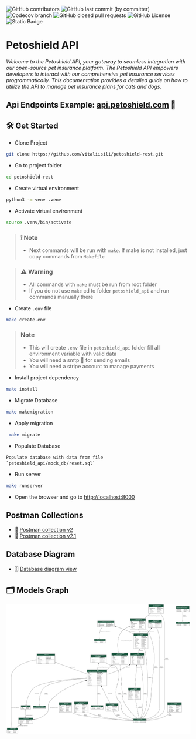 ![GitHub contributors](https://img.shields.io/github/contributors/vitaliisili/petoshield-rest)
![GitHub last commit (by committer)](https://img.shields.io/github/last-commit/vitaliisili/petoshield-rest)
![Codecov branch](https://img.shields.io/codecov/c/github/vitaliisili/petoshield-rest/main)
![GitHub closed pull requests](https://img.shields.io/github/issues-pr-closed/vitaliisili/petoshield-rest)
![GitHub License](https://img.shields.io/github/license/vitaliisili/petoshield-rest)
![Static Badge](https://img.shields.io/badge/Python-3.9%2C%203.10%2C%203.11-blue)


# Petoshield API

*Welcome to the Petoshield API, your gateway to seamless integration with our open-source pet insurance platform. 
The Petoshield API empowers developers to interact with our comprehensive pet insurance services programmatically. 
This documentation provides a detailed guide on how to utilize the API to manage pet insurance plans for cats and dogs.*

## Api Endpoints Example: [api.petoshield.com](https://api.petoshield.com) :link:


## :hammer_and_wrench: Get Started
- Clone Project
```bash
git clone https://github.com/vitaliisili/petoshield-rest.git
```

- Go to project folder
```bash
cd petoshield-rest 
```

- Create virtual environment
```Bash
python3 -m venv .venv  
```

- Activate virtual environment
```Bash
source .venv/bin/activate
```

> ### :grey_exclamation: **Note**
> - Next commands will be run with `make`. If make is not installed, just copy commands from `Makefile` 

> ### :warning: **Warning**
> - All commands with `make` must be run from root folder 
> - If you do not use `make` cd to folder `petoshield_api` and run commands manually there

- Create `.env` file
```Bash
make create-env
```
> ### **Note**
> - This will create `.env` file in `petoshield_api` folder fill all environment variable with valid data
> - You will need a smtp :incoming_envelope: for sending emails
> - You will need a stripe account to manage payments


- Install project dependency
```Bash
make install 
```

- Migrate Database
```Bash
make makemigration 
```

- Apply migration
```Bash
 make migrate
```

- Populate Database
```text
Populate database with data from file `petoshield_api/mock_db/reset.sql`
```

- Run server
```Bash
make runserver 
```

- Open the browser and go to [http://localhost:8000](http://localhost:8000)

## Postman Collections
- :closed_book: [Postman collection v2](../docs/postman_collection/Petoshield.postman_collection_v2.json)
- :blue_book: [Postman collection v2.1](../docs/postman_collection/Petoshield.postman_collection_v2.json)

## Database Diagram
- :file_cabinet: [Database diagram view](https://dbdocs.io/timur.v.shakirov/Petoshield-T)

## 	:card_index_dividers: Models Graph
![Graph](../docs/images/petoshield-models.png)